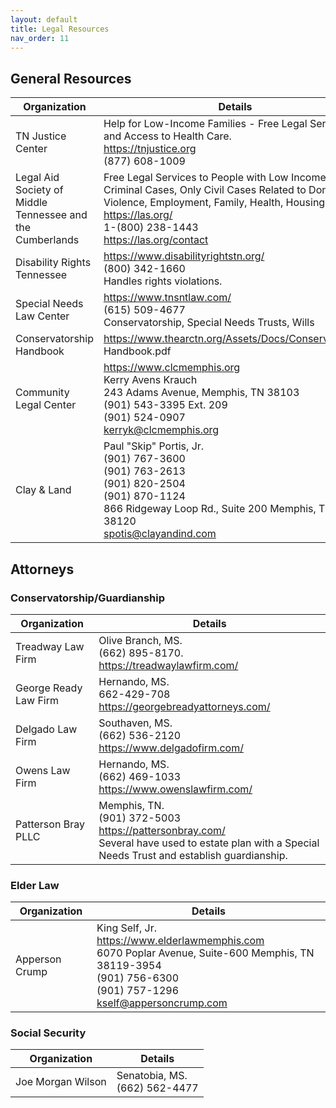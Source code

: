 ```yaml
---
layout: default
title: Legal Resources
nav_order: 11
---
```


## General Resources

| Organization | Details |
|---|---|
| TN Justice Center | Help for Low-Income Families - Free Legal Services and Access to Health Care.<br><https://tnjustice.org><br>(877) 608-1009 |
| Legal Aid Society of Middle Tennessee and the Cumberlands | Free Legal Services to People with Low Income, No Criminal Cases, Only Civil Cases Related to Domestic Violence, Employment, Family, Health, Housing, Money.<br><https://las.org/><br>1-(800) 238-1443<br><https://las.org/contact> |
| Disability Rights Tennessee | <https://www.disabilityrightstn.org/><br>(800) 342-1660<br>Handles rights violations. |
| Special Needs Law Center | <https://www.tnsntlaw.com/><br>(615) 509-4677<br>Conservatorship, Special Needs Trusts, Wills |
| Conservatorship Handbook | <https://www.thearctn.org/Assets/Docs/Conservatorship> Handbook.pdf |
| Community Legal Center | <https://www.clcmemphis.org><br>Kerry Avens Krauch<br>243 Adams Avenue, Memphis, TN 38103<br>(901) 543-3395 Ext. 209<br>(901) 524-0907<br><kerryk@clcmemphis.org> |
| Clay & Land | Paul "Skip" Portis, Jr.<br>(901) 767-3600<br>(901) 763-2613<br>(901) 820-2504<br>(901) 870-1124<br>866 Ridgeway Loop Rd., Suite 200 Memphis, TN 38120<br><spotis@clayandind.com> |

## Attorneys

### Conservatorship/Guardianship

| Organization | Details |
|---|---|
| Treadway Law Firm | Olive Branch, MS.<br>(662) 895-8170.<br><https://treadwaylawfirm.com/> |
| George Ready Law Firm | Hernando, MS.<br>662-429-708<br><https://georgebreadyattorneys.com/> |
| Delgado Law Firm | Southaven, MS.<br>(662) 536-2120<br><https://www.delgadofirm.com/> |
| Owens Law Firm | Hernando, MS.<br>(662) 469-1033<br><https://www.owenslawfirm.com/> |
| Patterson Bray PLLC | Memphis, TN.<br>(901) 372-5003<br><https://pattersonbray.com/><br>Several have used to estate plan with a Special Needs Trust and establish guardianship. |

### Elder Law

| Organization | Details |
|---|---|
| Apperson Crump | King Self, Jr.<br><https://www.elderlawmemphis.com><br>6070 Poplar Avenue, Suite-600 Memphis, TN 38119-3954<br>(901) 756-6300<br>(901) 757-1296<br><kself@appersoncrump.com> |

### Social Security

| Organization | Details |
|---|---|
| Joe Morgan Wilson | Senatobia, MS.<br>(662) 562-4477 |
